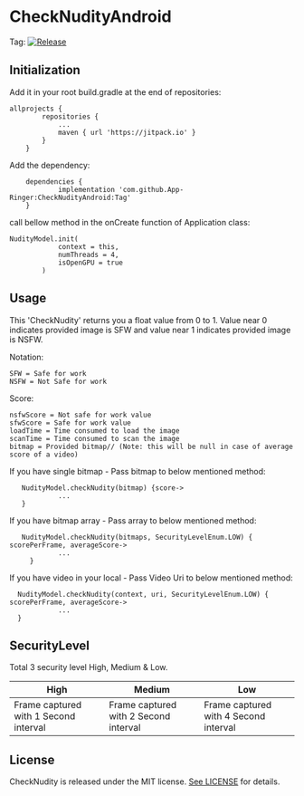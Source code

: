 # CheckNudityAndroid

Tag: [![Release](https://jitpack.io/v/App-Ringer/CheckNudityAndroid.svg)](https://jitpack.io/#App-Ringer/CheckNudityAndroid)


## Initialization

Add it in your root build.gradle at the end of repositories:

```
allprojects {
		repositories {
			...
			maven { url 'https://jitpack.io' }
		}
	}
```
Add the dependency:
```
	dependencies {
	        implementation 'com.github.App-Ringer:CheckNudityAndroid:Tag'
	}
```

call bellow method in the onCreate function of Application class:

```
NudityModel.init(
            context = this,
            numThreads = 4,
            isOpenGPU = true
        )
```

## Usage

This 'CheckNudity' returns you a float value from 0 to 1.
Value near 0 indicates provided image is SFW and value near 1 indicates provided image is NSFW.

Notation:
```
SFW = Safe for work
NSFW = Not Safe for work
```

Score:
```
nsfwScore = Not safe for work value
sfwScore = Safe for work value
loadTime = Time consumed to load the image
scanTime = Time consumed to scan the image
bitmap = Provided bitmap// (Note: this will be null in case of average score of a video)
```

If you have single bitmap - Pass bitmap to below mentioned method:
```
   NudityModel.checkNudity(bitmap) {score->
            ...
   }

```

If you have bitmap array - Pass array to below mentioned method:
```
   NudityModel.checkNudity(bitmaps, SecurityLevelEnum.LOW) { scorePerFrame, averageScore->
            ...
     }

```

If you have video in your local - Pass Video Uri to below mentioned method:
```
  NudityModel.checkNudity(context, uri, SecurityLevelEnum.LOW) { scorePerFrame, averageScore->
            ...
  }

```

## SecurityLevel

Total 3 security level High, Medium & Low.

| High | Medium | Low |
| --- | --- | --- |
| Frame captured with 1 Second interval | Frame captured with 2 Second interval | Frame captured with 4 Second interval |


## License

CheckNudity is released under the MIT license. [See LICENSE](http://www.opensource.org/licenses/MIT) for details.
